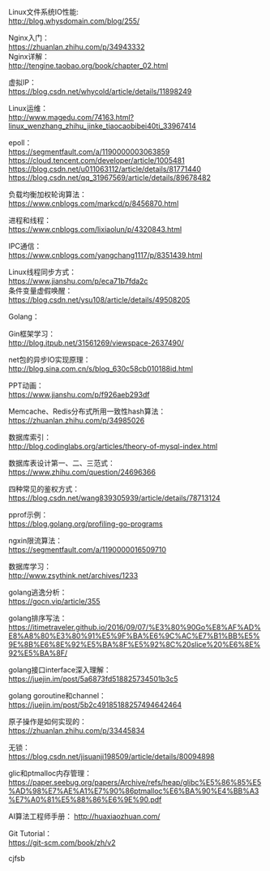 
Linux文件系统IO性能:  
http://blog.whysdomain.com/blog/255/


Nginx入门：  
https://zhuanlan.zhihu.com/p/34943332  
Nginx详解：      
http://tengine.taobao.org/book/chapter_02.html


虚拟IP：  
https://blog.csdn.net/whycold/article/details/11898249

Linux运维：  
http://www.magedu.com/74163.html?linux_wenzhang_zhihu_jinke_tiaocaobibei40ti_33967414

epoll：  
https://segmentfault.com/a/1190000003063859  
https://cloud.tencent.com/developer/article/1005481  
https://blog.csdn.net/u011063112/article/details/81771440  
https://blog.csdn.net/qq_31967569/article/details/89678482  


负载均衡加权轮询算法：  
https://www.cnblogs.com/markcd/p/8456870.html

进程和线程：  
https://www.cnblogs.com/lixiaolun/p/4320843.html

IPC通信：  
https://www.cnblogs.com/yangchang1117/p/8351439.html


Linux线程同步方式：  
https://www.jianshu.com/p/eca71b7fda2c  
条件变量虚假唤醒：  
https://blog.csdn.net/ysu108/article/details/49508205






Golang：

Gin框架学习：  
http://blog.itpub.net/31561269/viewspace-2637490/

net包的异步IO实现原理：  
http://blog.sina.com.cn/s/blog_630c58cb010188id.html


PPT动画：  
https://www.jianshu.com/p/f926aeb293df


Memcache、Redis分布式所用一致性hash算法：  
https://zhuanlan.zhihu.com/p/34985026


数据库索引：  
http://blog.codinglabs.org/articles/theory-of-mysql-index.html

数据库表设计第一、二、三范式：  
https://www.zhihu.com/question/24696366    

四种常见的鉴权方式：  
https://blog.csdn.net/wang839305939/article/details/78713124  

pprof示例：  
https://blog.golang.org/profiling-go-programs  

ngxin限流算法：  
https://segmentfault.com/a/1190000016509710    


数据库学习：  
http://www.zsythink.net/archives/1233  

golang逃逸分析：  
https://gocn.vip/article/355  

golang排序写法：
https://itimetraveler.github.io/2016/09/07/%E3%80%90Go%E8%AF%AD%E8%A8%80%E3%80%91%E5%9F%BA%E6%9C%AC%E7%B1%BB%E5%9E%8B%E6%8E%92%E5%BA%8F%E5%92%8C%20slice%20%E6%8E%92%E5%BA%8F/    

golang接口interface深入理解：
https://juejin.im/post/5a6873fd518825734501b3c5  

golang goroutine和channel：  
https://juejin.im/post/5b2c49185188257494642464  

原子操作是如何实现的：  
https://zhuanlan.zhihu.com/p/33445834  


无锁：  
https://blog.csdn.net/jisuanji198509/article/details/80094898    

glic和ptmalloc内存管理：  
https://paper.seebug.org/papers/Archive/refs/heap/glibc%E5%86%85%E5%AD%98%E7%AE%A1%E7%90%86ptmalloc%E6%BA%90%E4%BB%A3%E7%A0%81%E5%88%86%E6%9E%90.pdf

AI算法工程师手册：
http://huaxiaozhuan.com/

Git Tutorial：  
https://git-scm.com/book/zh/v2

cjfsb

